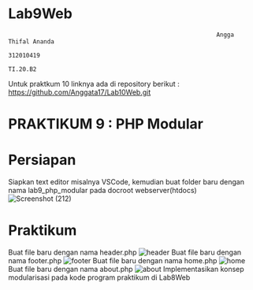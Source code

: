 # Lab9Web
``` 
                                                           Angga Thifal Ananda 
                                                               312010419
                                                                TI.20.B2
```
Untuk praktkum 10 linknya ada di repository berikut : https://github.com/Anggata17/Lab10Web.git

# PRAKTIKUM 9 : PHP Modular
# Persiapan
Siapkan text editor misalnya VSCode, kemudian buat folder baru dengan nama lab9_php_modular pada docroot webserver(htdocs)
![Screenshot (212)](https://user-images.githubusercontent.com/73052649/178209711-a313c160-4984-4c62-bb7e-3b04b6d90a06.png)

# Praktikum
Buat file baru dengan nama header.php
![header](https://user-images.githubusercontent.com/73052649/178209787-4cc9c4f6-bdb2-4324-b668-0bc9ed1dbd7f.png)
Buat file baru dengan nama footer.php
![footer](https://user-images.githubusercontent.com/73052649/178209835-863bca76-4b42-4d65-8605-506c33cb2d85.png)
Buat file baru dengan nama home.php
![home](https://user-images.githubusercontent.com/73052649/178209899-5caa4cd5-6f85-4752-becd-d31932d2ca57.png)
Buat file baru dengan nama about.php
![about](https://user-images.githubusercontent.com/73052649/178209998-64efc25d-bea3-40c9-9601-fdcfb7d91760.png)
Implementasikan konsep modularisasi pada kode program praktikum di Lab8Web
